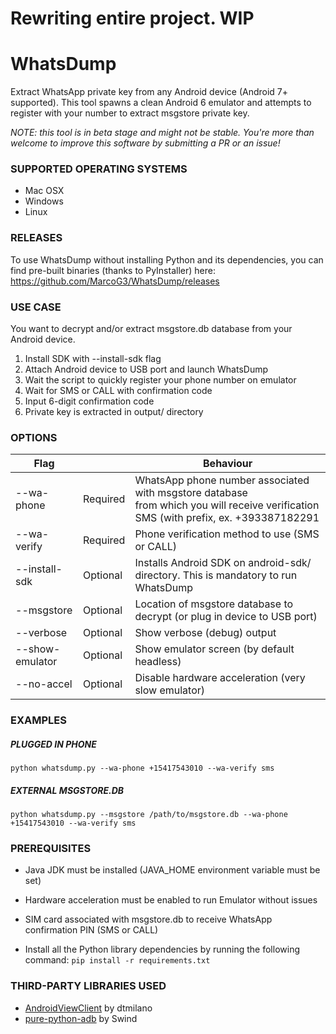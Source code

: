 
# Rewriting entire project. WIP

# WhatsDump
Extract WhatsApp private key from any Android device (Android 7+ supported).
This tool spawns a clean Android 6 emulator and attempts to register with your number to extract msgstore private key.

*NOTE: this tool is in beta stage and might not be stable. You're more than welcome to improve this software by submitting a PR or an issue!*

### SUPPORTED OPERATING SYSTEMS

- Mac OSX
- Windows
- Linux

### RELEASES

To use WhatsDump without installing Python and its dependencies, you can find pre-built binaries (thanks to PyInstaller) here: https://github.com/MarcoG3/WhatsDump/releases

### USE CASE
You want to decrypt and/or extract msgstore.db database from your Android device.
  
  1. Install SDK with --install-sdk flag
  2. Attach Android device to USB port and launch WhatsDump
  3. Wait the script to quickly register your phone number on emulator
  4. Wait for SMS or CALL with confirmation code
  5. Input 6-digit confirmation code
  6. Private key is extracted in output/ directory

### OPTIONS


| Flag            |               | Behaviour     |
| -------------   | ------------- | ------------- |
| --wa-phone      | Required      | WhatsApp phone number associated with msgstore database <br />from which you will receive verification SMS (with prefix, ex. +393387182291  |
| --wa-verify     | Required      | Phone verification method to use (SMS or CALL)  |
| --install-sdk   | Optional      | Installs Android SDK on android-sdk/ directory. This is mandatory to run WhatsDump  |
| --msgstore     | Optional      | Location of msgstore database to decrypt (or plug in device to USB port)  |
| --verbose       | Optional      | Show verbose (debug) output  |
| --show-emulator | Optional      | Show emulator screen (by default headless)  |
| --no-accel      | Optional      | Disable hardware acceleration (very slow emulator)  |


### EXAMPLES

##### PLUGGED IN PHONE
```python whatsdump.py --wa-phone +15417543010 --wa-verify sms```

##### EXTERNAL MSGSTORE.DB
```python whatsdump.py --msgstore /path/to/msgstore.db --wa-phone +15417543010 --wa-verify sms```

### PREREQUISITES

  - Java JDK must be installed (JAVA_HOME environment variable must be set)
  - Hardware acceleration must be enabled to run Emulator without issues
  - SIM card associated with msgstore.db to receive WhatsApp confirmation PIN (SMS or CALL)
  
  - Install all the Python library dependencies by running the following command: `pip install -r requirements.txt`
  
### THIRD-PARTY LIBRARIES USED

  - [AndroidViewClient](https://github.com/dtmilano/AndroidViewClient/) by dtmilano
  - [pure-python-adb](https://github.com/Swind/pure-python-adb) by Swind 
